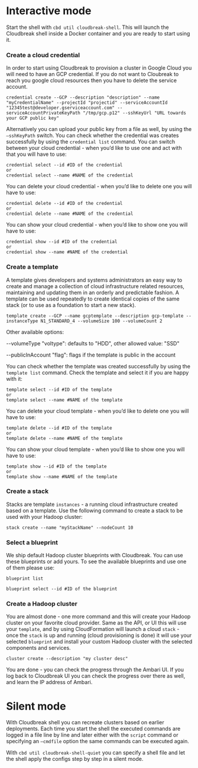 # Interactive mode

Start the shell with `cbd util cloudbreak-shell`. This will launch the Cloudbreak shell inside a Docker container and you are ready to start using it.

### Create a cloud credential

In order to start using Cloudbreak to provision a cluster in Google Cloud you will need to have an GCP credential. If you do not want to Cloubreak to reach you google cloud resources then you have to delete the service account.

```
credential create --GCP --description "description" --name "myCredentialName" --projectId "projectid" --serviceAccountId "12345test@developer.gserviceaccount.com" --serviceAccountPrivateKeyPath "/tmp/gcp.p12" --sshKeyUrl "URL towards your GCP public key"
```

Alternatively you can upload your public key from a file as well, by using the `—sshKeyPath` switch. You can check whether the credential was creates successfully by using the `credential list` command.
You can switch between your cloud credential - when you’d like to use one and act with that you will have to use:
```
credential select --id #ID of the credential
or
credential select --name #NAME of the credential
```

You can delete your cloud credential - when you’d like to delete one you will have to use:
```
credential delete --id #ID of the credential
or
credential delete --name #NAME of the credential
```

You can show your cloud credential - when you’d like to show one you will have to use:
```
credential show --id #ID of the credential
or
credential show --name #NAME of the credential
```

### Create a template

A template gives developers and systems administrators an easy way to create and manage a collection of cloud infrastructure related resources, maintaining and updating them in an orderly and predictable fashion. A template can be used repeatedly to create identical copies of the same stack (or to use as a foundation to start a new stack).

```
template create --GCP --name gcptemplate --description gcp-template --instanceType N1_STANDARD_4 --volumeSize 100 --volumeCount 2
```
Other available options:

--volumeType "voltype": defaults to "HDD", other allowed value: "SSD"

--publicInAccount "flag": flags if the template is public in the account

You can check whether the template was created successfully by using the `template list` command.
Check the template and select it if you are happy with it:
```
template select --id #ID of the template
or
template select --name #NAME of the template
```

You can delete your cloud template - when you’d like to delete one you will have to use:
```
template delete --id #ID of the template
or
template delete --name #NAME of the template
```

You can show your cloud template - when you’d like to show one you will have to use:
```
template show --id #ID of the template
or
template show --name #NAME of the template
```

### Create a stack

Stacks are template `instances` - a running cloud infrastructure created based on a template. Use the following command to create a stack to be used with your Hadoop cluster:

```
stack create --name "myStackName" --nodeCount 10
```
### Select a blueprint

We ship default Hadoop cluster blueprints with Cloudbreak. You can use these blueprints or add yours. To see the available blueprints and use one of them please use:

```
blueprint list

blueprint select --id #ID of the blueprint
```
### Create a Hadoop cluster
You are almost done - one more command and this will create your Hadoop cluster on your favorite cloud provider. Same as the API, or UI this will use your `template`, and by using CloudFormation will launch a cloud `stack` - once the `stack` is up and running (cloud provisioning is done) it will use your selected `blueprint` and install your custom Hadoop cluster with the selected components and services.

```
cluster create --description "my cluster desc"
```
You are done - you can check the progress through the Ambari UI. If you log back to Cloudbreak UI you can check the progress over there as well, and learn the IP address of Ambari.

# Silent mode

With Cloudbreak shell you can recreate clusters based on earlier deployments. Each time you start the shell the executed commands are logged in a file line by line and later either with the `script` command or specifying an `—cmdfile` option the same commands can be executed again.

With `cbd util cloudbreak-shell-quiet` you can specify a shell file and let the shell apply the configs step by step in a silent mode.
